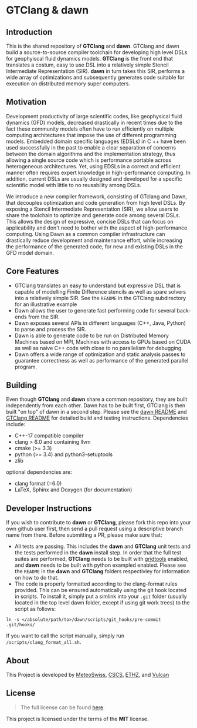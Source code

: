 GTClang & dawn
===========

## Introduction

This is the shared repository of **GTClang** and **dawn**. GTClang and dawn build a source-to-source compiler toolchain for developing high level DSLs for geophyiscal fluid dynamics models. **GTClang** is the front end that translates a costum, easy to use DSL into a relatively simple Stencil Intermediate Representation (SIR). **dawn** in turn takes this SIR, performs a wide array of optimizations and subsequently generates code suitable for execution on distributed memory super computers.

## Motivation

Development productivity of large scientific codes, like geophysical fluid dynamics (GFD) models, decreased drastically in recent times due to the fact these community models often have to run efficiently on multiple computing architectures that impose the use of different programming models. Embedded domain specific languages (EDSLs) in C ++ have been used successfully in the past to enable a clear separation of concerns between the domain algorithms and the implementation strategy, thus allowing a single source code which is performance portable across heterogeneous architectures. Yet, using EDSLs in a correct and efficient manner often requires expert knowledge in high-performance computing. In addition, current DSLs are usually designed and developed for a specific scientific model with little to no reusability among DSLs.

We introduce a new compiler framework, consisting of GTclang and Dawn, that decouples optimization and code generation from high level DSLs. By exposing a Stencil Intermediate Representation (SIR), we allow users to share the toolchain to optimize and generate code among several DSLs. This allows the design of expressive, concise DSLs that can focus on applicability and don't need to bother with the aspect of high-performance computing. Using Dawn as a common compiler infrastructure can drastically reduce development and maintenance effort, while increasing the performance of the generated code, for new and existing DSLs in the GFD model domain.

## Core Features

* GTClang translates an easy to understand but expressive DSL that is capable of modelling Finite Difference stencils as well as spare solvers into a relatively simple SIR. See the `README` in the GTClang subdirectory for an illustrative example
* Dawn allows the user to generate fast performing code for several back-ends from the SIR.
* Dawn exposes several APIs in different languages (C++, Java, Python) to parse and process the SIR. 
* Dawn is able to generate code to be run on Distributed Memory Machines based on MPI, Machines with access to GPUs based on CUDA as well as naive C++ code with close to no parallelism for debugging.
* Dawn offers a wide range of optimization and static analysis passes to guarantee correctness as well as performance of the generated parallel program.

## Building

Even though **GTClang** and **dawn** share a common repository, they are built independently from each other. Dawn has to be built first, GTClang is then built "on top" of dawn in a second step. Please see the [dawn README](https://github.com/MeteoSwiss-APN/dawn/blob/master/dawn/README.md) and [GTClang README](https://github.com/MeteoSwiss-APN/dawn/blob/master/dawn/README.md) for detailed build and testing instructions. Dependencies include: 

* C++-17 compatible compiler
* clang > 6.0 and containing llvm
* cmake (>= 3.3)
* python (>= 3.4) and python3-setuptools
* zlib 

optional dependencies are:

* clang format (=6.0)
* LaTeX, Sphinx and Doxygen (for documentation)

## Developer Instructions

If you wish to contribute to **dawn** or **GTClang**, please fork this repo into your own github user first, then send a pull request using a descriptive branch name from there. Before submitting a PR, please make sure that:
* All tests are passing. This includes the **dawn** and **GTClang** unit tests and the tests performed in the **dawn** install step. In order that the full test suites are performed, **GTClang** needs to be built with [gridtools](https://github.com/GridTools/gridtools) enabled, and **dawn** needs to be built with python exampled enabled. Please see the `README` in the **dawn** and **GTClang** folders respectivley for information on how to do that.
* The code is properly formatted according to the clang-format rules provided. This can be ensured automatically using the git hook located in scripts. To install it, simply put a simlink into your `.git` folder (usually located in the top level dawn folder, except if using git work trees) to the script as follows:

```
ln -s </absolute/path/to>/dawn/scripts/git_hooks/pre-commit .git/hooks/
```

If you want to call the script manually, simply run `/scripts/clang_format_all.sh`.

## About

This Project is developed by [MeteoSwiss](https://www.meteoswiss.admin.ch/), [CSCS](https://www.cscs.ch/), [ETHZ](https://ethz.ch/), and [Vulcan](https://vulcan.com/)

## License

> The full license can be found [here](https://opensource.org/licenses/MIT).

This project is licensed under the terms of the **MIT** license.

